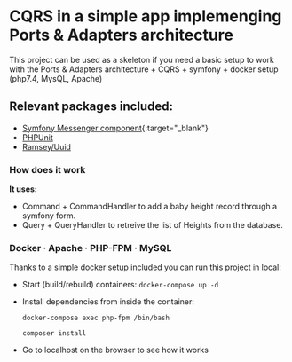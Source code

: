 # CQRS in a simple app implemenging Ports & Adapters architecture

This project can be used as a skeleton if you need a basic setup to work with the Ports & Adapters architecture + CQRS + symfony + docker setup (php7.4, MysQL, Apache)

## Relevant packages included:
- [Symfony Messenger component](https://packagist.org/packages/symfony/messenger){:target="_blank"}
- [PHPUnit](https://packagist.org/packages/phpunit/phpunit)
- [Ramsey/Uuid](https://packagist.org/packages/ramsey/uuid)

### How does it work
**It uses:**
- Command + CommandHandler to add a baby height record through a symfony form.
- Query + QueryHandler to retreive the list of Heights from the database.

### Docker · Apache · PHP-FPM · MySQL
Thanks to a simple docker setup included you can run this project in local:

- Start (build/rebuild) containers:
  ```docker-compose up -d```

- Install dependencies from inside the container:
  
  ```
  docker-compose exec php-fpm /bin/bash
  ```
  
  ```
  composer install
  ```

- Go to localhost on the browser to see how it works
